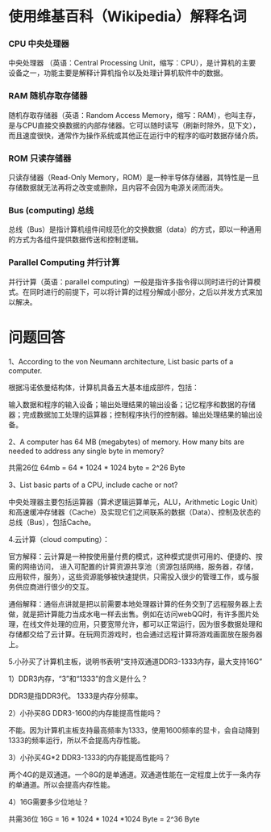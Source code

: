 # 使用维基百科（Wikipedia）解释名词

### CPU 中央处理器

中央处理器 （英语：Central Processing Unit，缩写：CPU），是计算机的主要设备之一，功能主要是解释计算机指令以及处理计算机软件中的数据。

### RAM 随机存取存储器

随机存取存储器（英语：Random Access Memory，缩写：RAM），也叫主存，是与CPU直接交换数据的内部存储器。它可以随时读写（刷新时除外，见下文），而且速度很快，通常作为操作系统或其他正在运行中的程序的临时数据存储介质。

### ROM 只读存储器

只读存储器（Read-Only Memory，ROM）是一种半导体存储器，其特性是一旦存储数据就无法再将之改变或删除，且内容不会因为电源关闭而消失。

### Bus (computing) 总线

总线（Bus）是指计算机组件间规范化的交换数据（data）的方式，即以一种通用的方式为各组件提供数据传送和控制逻辑。

### Parallel Computing 并行计算

并行计算（英语：parallel computing）一般是指许多指令得以同时进行的计算模式。在同时进行的前提下，可以将计算的过程分解成小部分，之后以并发方式来加以解决。

# 问题回答

1、According to the von Neumann architecture, List basic parts of a computer.

根据冯诺依曼结构体，计算机具备五大基本组成部件，包括：

输入数据和程序的输入设备；输出处理结果的输出设备；记忆程序和数据的存储器；完成数据加工处理的运算器；控制程序执行的控制器。输出处理结果的输出设备。

2、A computer has 64 MB (megabytes) of memory. How many bits are needed to address any single byte in memory?

共需26位 64mb = 64 * 1024 * 1024 byte = 2^26 Byte

3、List basic parts of a CPU, include cache or not?

中央处理器主要包括运算器（算术逻辑运算单元，ALU，Arithmetic Logic Unit）和高速缓冲存储器（Cache）及实现它们之间联系的数据（Data）、控制及状态的总线（Bus），包括Cache。

4.云计算（cloud computing）：

官方解释：云计算是一种按使用量付费的模式，这种模式提供可用的、便捷的、按需的网络访问， 进入可配置的计算资源共享池（资源包括网络，服务器，存储，应用软件，服务），这些资源能够被快速提供，只需投入很少的管理工作，或与服务供应商进行很少的交互。

通俗解释：通俗点讲就是把以前需要本地处理器计算的任务交到了远程服务器上去做，就是把计算能力当成水电一样去出售。例如在访问webQQ时，有许多图片处理，在线文件处理的应用，只要宽带允许，都可以正常运行，因为很多数据处理和存储都交给了云计算。在玩网页游戏时，也会通过远程计算将游戏画面放在服务器上。


5.小孙买了计算机主板，说明书表明“支持双通道DDR3-1333内存，最大支持16G”

1）DDR3内存，“3”和“1333”的含义是什么？

DDR3是指DDR3代。 1333是内存分频率。

2）小孙买8G DDR3-1600的内存能提高性能吗？

不能。因为计算机主板支持最高频率为1333，使用1600频率的显卡，会自动降到1333的频率运行，所以不会提高内存性能。

3）小孙买4G*2 DDR3-1333的内存能提高性能吗？

两个4G的是双通道。一个8G的是单通道。双通道性能在一定程度上优于一条内存的单通道。所以会提高内存性能。

4）16G需要多少位地址？

共需36位 16G = 16 * 1024 * 1024 *1024 Byte = 2^36 Byte






